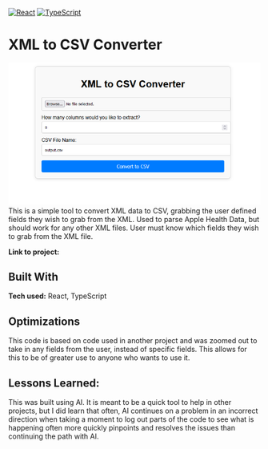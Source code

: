 <!-- # Shields Up Top! -->

[![React][React.js]][React-url]
[![TypeScript][Typescript.com]][Typescript-url]

# XML to CSV Converter

[![Product Name Screen Shot][product-screenshot]](https://example.com)
This is a simple tool to convert XML data to CSV, grabbing the user defined fields they wish to grab from the XML. Used to parse Apple Health Data, but should work for any other XML files. User must know which fields they wish to grab from the XML file.

**Link to project:**

## Built With

**Tech used:** React, TypeScript

## Optimizations

This code is based on code used in another project and was zoomed out to take in any fields from the user, instead of specific fields. This allows for this to be of greater use to anyone who wants to use it.

## Lessons Learned:

This was built using AI. It is meant to be a quick tool to help in other projects, but I did learn that often, AI continues on a problem in an incorrect direction when taking a moment to log out parts of the code to see what is happening often more quickly pinpoints and resolves the issues than continuing the path with AI.

[product-screenshot]: /images/screenshot.png
[React.js]: https://img.shields.io/badge/React-20232A?style=for-the-badge&logo=react&logoColor=61DAFB
[React-url]: https://reactjs.org/
[React-router.com]: https://img.shields.io/badge/React_Router-CA4245?style=for-the-badge&logo=react-router&logoColor=white
[React-router-url]: https://reactrouter.com/
[React-query.com]: https://img.shields.io/badge/React_Query-FF4154?style=for-the-badge&logo=ReactQuery&logoColor=white
[React-query-url]: https://tanstack.com/query/v3
[Typescript.com]: https://img.shields.io/badge/TypeScript-007ACC?style=for-the-badge&logo=typescript&logoColor=white
[Typescript-url]: https://typescriptlang.org
